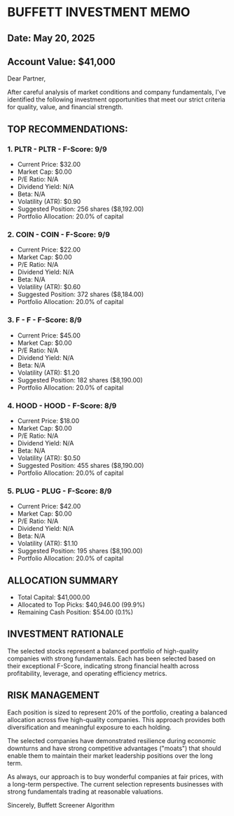 
# BUFFETT INVESTMENT MEMO
## Date: May 20, 2025
## Account Value: $41,000

Dear Partner,

After careful analysis of market conditions and company fundamentals, 
I've identified the following investment opportunities that meet our
strict criteria for quality, value, and financial strength.

## TOP RECOMMENDATIONS:


### 1. PLTR - PLTR - F-Score: 9/9
- Current Price: $32.00
- Market Cap: $0.00
- P/E Ratio: N/A
- Dividend Yield: N/A
- Beta: N/A
- Volatility (ATR): $0.90
- Suggested Position: 256 shares ($8,192.00)
- Portfolio Allocation: 20.0% of capital

### 2. COIN - COIN - F-Score: 9/9
- Current Price: $22.00
- Market Cap: $0.00
- P/E Ratio: N/A
- Dividend Yield: N/A
- Beta: N/A
- Volatility (ATR): $0.60
- Suggested Position: 372 shares ($8,184.00)
- Portfolio Allocation: 20.0% of capital

### 3. F - F - F-Score: 8/9
- Current Price: $45.00
- Market Cap: $0.00
- P/E Ratio: N/A
- Dividend Yield: N/A
- Beta: N/A
- Volatility (ATR): $1.20
- Suggested Position: 182 shares ($8,190.00)
- Portfolio Allocation: 20.0% of capital

### 4. HOOD - HOOD - F-Score: 8/9
- Current Price: $18.00
- Market Cap: $0.00
- P/E Ratio: N/A
- Dividend Yield: N/A
- Beta: N/A
- Volatility (ATR): $0.50
- Suggested Position: 455 shares ($8,190.00)
- Portfolio Allocation: 20.0% of capital

### 5. PLUG - PLUG - F-Score: 8/9
- Current Price: $42.00
- Market Cap: $0.00
- P/E Ratio: N/A
- Dividend Yield: N/A
- Beta: N/A
- Volatility (ATR): $1.10
- Suggested Position: 195 shares ($8,190.00)
- Portfolio Allocation: 20.0% of capital

## ALLOCATION SUMMARY
- Total Capital: $41,000.00
- Allocated to Top Picks: $40,946.00 (99.9%)
- Remaining Cash Position: $54.00 (0.1%)

## INVESTMENT RATIONALE

The selected stocks represent a balanced portfolio of high-quality companies with strong fundamentals. Each has been selected based on their exceptional F-Score, indicating strong financial health across profitability, leverage, and operating efficiency metrics.

## RISK MANAGEMENT

Each position is sized to represent 20% of the portfolio, creating a balanced allocation across five high-quality companies. This approach provides both diversification and meaningful exposure to each holding.

The selected companies have demonstrated resilience during economic downturns and have strong competitive advantages ("moats") that should enable them to maintain their market leadership positions over the long term.

As always, our approach is to buy wonderful companies at fair prices,
with a long-term perspective. The current selection represents businesses
with strong fundamentals trading at reasonable valuations.

Sincerely,
Buffett Screener Algorithm
